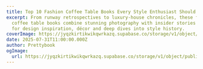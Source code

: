 ```yaml
---
title: Top 10 Fashion Coffee Table Books Every Style Enthusiast Should Own
excerpt: From runway retrospectives to luxury‑house chronicles, these fashion
  coffee table books combine stunning photography with insider stories - perfect
  for design inspiration, décor and deep dives into style history.
coverImage: https://jyqzkirtikwikqwrkazq.supabase.co/storage/v1/object/public/images/in-vogue.webp
date: 2025-07-31T11:00:00.000Z
author: Prettybook
ogImage:
  url: https://jyqzkirtikwikqwrkazq.supabase.co/storage/v1/object/public/images/in-vogue.webp
---
```

